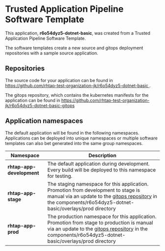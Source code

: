 # Trusted Application Pipeline Software Template

This application, **r6o54dyz5-dotnet-basic**, was created from a Trusted Application Pipeline Software Template.

The software templates create a new source and gitops deployment repositories with a sample source application. 

## Repositories

The source code for your application can be found in [https://github.com/rhtap-test-organization-jk/r6o54dyz5-dotnet-basic ](https://github.com/rhtap-test-organization-jk/r6o54dyz5-dotnet-basic ).
 
The gitops repository, which contains the kubernetes manifests for the application can be found in 
[https://github.com/rhtap-test-organization-jk/r6o54dyz5-dotnet-basic-gitops ](https://github.com/rhtap-test-organization-jk/r6o54dyz5-dotnet-basic-gitops ) 

## Application namespaces 

The default application will be found in the following namespaces. Applications can be deployed into unique namespaces or multiple software templates can also bet generated into the same group namespaces.  

|  Namespace   |  Description   |  
| -------- | -------- |   
| **rhtap-app-development** | The default application during development. Every build will be deployed to this namespace for testing. | 
| **rhtap-app-stage** | The staging namespace for this application. Promotion from development to stage is manual via an update to the [gitops repository](https://github.com/rhtap-test-organization-jk/r6o54dyz5-dotnet-basic-gitops ) in the components/r6o54dyz5-dotnet-basic/overlays/prod directory |  
| **rhtap-app-prod** | The production namespace for this application. Promotion from stage to production is manual via an update to the [gitops repository](https://github.com/rhtap-test-organization-jk/r6o54dyz5-dotnet-basic-gitops ) in the components/r6o54dyz5-dotnet-basic/overlays/prod directory | 